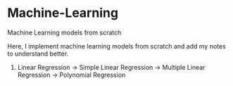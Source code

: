 # Machine-Learning
Machine Learning models from scratch


Here, I implement machine learning models from scratch and add my notes to understand better.

1. Linear Regression
    -> Simple Linear Regression
    -> Multiple Linear Regression 
    -> Polynomial Regression
